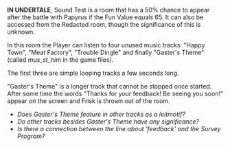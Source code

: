 **IN UNDERTALE**, Sound Test is a room that has a 50% chance to appear after the battle with Papyrus if the Fun Value equals 65. It can also be accessed from the <a onclick="loadFile('Redacted.md')">Redacted</a> room, though the significance of this is unknown.

In this room the Player can listen to four unused music tracks: "Happy Town", "Meat Factory", "Trouble Dingle" and finally "<a onclick="loadFile('Doctor W. D. Gaster.md')">Gaster's</a> Theme" (called *mus_st_him* in the game files). 

The first three are simple looping tracks a few seconds long. 

"Gaster's Theme" is a longer track that cannot be stopped once started. After some time the words "Thanks for your feedback! Be seeing you soon!" appear on the screen and Frisk is thrown out of the room.
- _Does Gaster's Theme feature in other tracks as a leitmotif?_
- _Do other tracks besides Gaster's Theme have any significance?_
- _Is there a connection between the line about 'feedback' and the <a onclick="loadFile('Survey Program.md')">Survey Program</a>?_